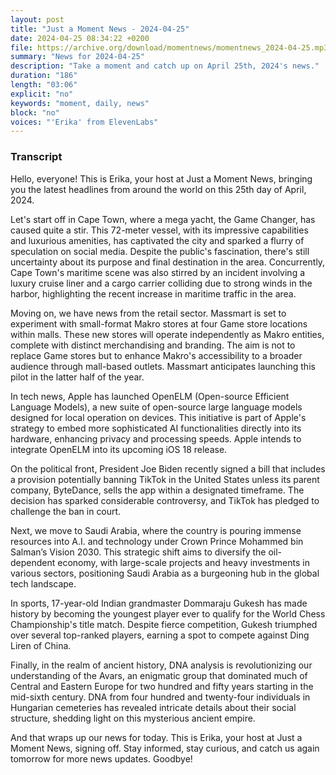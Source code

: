 ```yaml
---
layout: post
title: "Just a Moment News - 2024-04-25"
date: 2024-04-25 08:34:22 +0200
file: https://archive.org/download/momentnews/momentnews_2024-04-25.mp3
summary: "News for 2024-04-25"
description: "Take a moment and catch up on April 25th, 2024's news."
duration: "186"
length: "03:06"
explicit: "no"
keywords: "moment, daily, news"
block: "no"
voices: "'Erika' from ElevenLabs"
---
```


### Transcript

Hello, everyone! This is Erika, your host at Just a Moment News, bringing you the latest headlines from around the world on this 25th day of April, 2024. 

Let's start off in Cape Town, where a mega yacht, the Game Changer, has caused quite a stir. This 72-meter vessel, with its impressive capabilities and luxurious amenities, has captivated the city and sparked a flurry of speculation on social media. Despite the public's fascination, there's still uncertainty about its purpose and final destination in the area. Concurrently, Cape Town's maritime scene was also stirred by an incident involving a luxury cruise liner and a cargo carrier colliding due to strong winds in the harbor, highlighting the recent increase in maritime traffic in the area.

Moving on, we have news from the retail sector. Massmart is set to experiment with small-format Makro stores at four Game store locations within malls. These new stores will operate independently as Makro entities, complete with distinct merchandising and branding. The aim is not to replace Game stores but to enhance Makro's accessibility to a broader audience through mall-based outlets. Massmart anticipates launching this pilot in the latter half of the year.

In tech news, Apple has launched OpenELM (Open-source Efficient Language Models), a new suite of open-source large language models designed for local operation on devices. This initiative is part of Apple's strategy to embed more sophisticated AI functionalities directly into its hardware, enhancing privacy and processing speeds. Apple intends to integrate OpenELM into its upcoming iOS 18 release.

On the political front, President Joe Biden recently signed a bill that includes a provision potentially banning TikTok in the United States unless its parent company, ByteDance, sells the app within a designated timeframe. The decision has sparked considerable controversy, and TikTok has pledged to challenge the ban in court.

Next, we move to Saudi Arabia, where the country is pouring immense resources into A.I. and technology under Crown Prince Mohammed bin Salman’s Vision 2030. This strategic shift aims to diversify the oil-dependent economy, with large-scale projects and heavy investments in various sectors, positioning Saudi Arabia as a burgeoning hub in the global tech landscape.

In sports, 17-year-old Indian grandmaster Dommaraju Gukesh has made history by becoming the youngest player ever to qualify for the World Chess Championship's title match. Despite fierce competition, Gukesh triumphed over several top-ranked players, earning a spot to compete against Ding Liren of China.

Finally, in the realm of ancient history, DNA analysis is revolutionizing our understanding of the Avars, an enigmatic group that dominated much of Central and Eastern Europe for two hundred and fifty years starting in the mid-sixth century. DNA from four hundred and twenty-four individuals in Hungarian cemeteries has revealed intricate details about their social structure, shedding light on this mysterious ancient empire.

And that wraps up our news for today. This is Erika, your host at Just a Moment News, signing off. Stay informed, stay curious, and catch us again tomorrow for more news updates. Goodbye!
